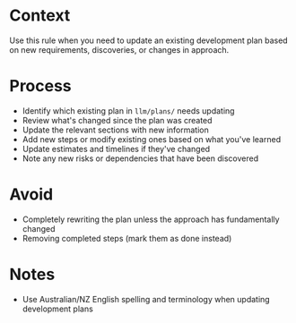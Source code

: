 # Context

Use this rule when you need to update an existing development plan based on new requirements, discoveries, or changes in approach.

# Process

- Identify which existing plan in `llm/plans/` needs updating
- Review what's changed since the plan was created
- Update the relevant sections with new information
- Add new steps or modify existing ones based on what you've learned
- Update estimates and timelines if they've changed
- Note any new risks or dependencies that have been discovered

# Avoid

- Completely rewriting the plan unless the approach has fundamentally changed
- Removing completed steps (mark them as done instead)

# Notes

- Use Australian/NZ English spelling and terminology when updating development plans
